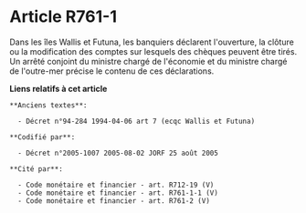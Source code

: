 # Article R761-1

Dans les îles Wallis et Futuna, les banquiers déclarent l'ouverture, la clôture ou la modification des comptes sur lesquels
des chèques peuvent être tirés. Un arrêté conjoint du ministre chargé de l'économie et du ministre chargé de l'outre-mer
précise le contenu de ces déclarations.

**Liens relatifs à cet article**

	**Anciens textes**:

	  - Décret n°94-284 1994-04-06 art 7 (ecqc Wallis et Futuna)

	**Codifié par**:

	  - Décret n°2005-1007 2005-08-02 JORF 25 août 2005

	**Cité par**:

	  - Code monétaire et financier - art. R712-19 (V)
	  - Code monétaire et financier - art. R761-1-1 (V)
	  - Code monétaire et financier - art. R761-2 (V)
